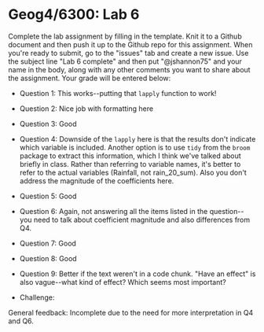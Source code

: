 # Geog4/6300: Lab 6

Complete the lab assignment by filling in the template. Knit it to a Github document and then push it up to the Github repo for this assignment. When you're ready to submit, go to the "issues" tab and create a new issue. Use the subject line "Lab 6 complete" and then put "@jshannon75" and your name in the body, along with any other comments you want to share about the assignment. Your grade will be entered below:

* Question 1: This works--putting that `lapply` function to work!<p>
* Question 2: Nice job with formatting here<p>
* Question 3: Good<p>
* Question 4: Downside of the `lapply` here is that the results don't indicate which variable is included. Another option is to use `tidy` from the `broom` package to extract this information, which I think we've talked about briefly in class. Rather than referring to variable names, it's better to refer to the actual variables (Rainfall, not rain_20_sum). Also you don't address the magnitude of the coefficients here.<p>
* Question 5: Good<p>
* Question 6: Again, not answering all the items listed in the question--you need to talk about coefficient magnitude and also differences from Q4.<p>
* Question 7: Good<p>
* Question 8: Good<p>
* Question 9: Better if the text weren't in a code chunk. "Have an effect" is also vague--what kind of effect? Which seems most important?<p>
* Challenge:<p>
<p>
General feedback: Incomplete due to the need for more interpretation in Q4 and Q6.
